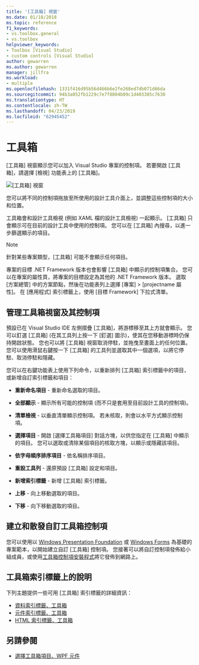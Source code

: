 ```yaml
---
title: '[工具箱] 視窗'
ms.date: 01/18/2018
ms.topic: reference
f1_keywords:
- vs.toolbox.general
- vs.toolbox
helpviewer_keywords:
- Toolbox [Visual Studio]
- custom controls [Visual Studio]
author: gewarren
ms.author: gewarren
manager: jillfra
ms.workload:
- multiple
ms.openlocfilehash: 1331f416d95b56d466b6e2fe268ed7db071d66da
ms.sourcegitcommit: 94b3a052fb1229c7e7f8804b09c1d403385c7630
ms.translationtype: HT
ms.contentlocale: zh-TW
ms.lasthandoff: 04/23/2019
ms.locfileid: "62945452"
---
```

# <a name="toolbox"></a>工具箱

[工具箱] 視窗顯示您可以加入 Visual Studio 專案的控制項。 若要開啟 [工具箱]，請選擇 [檢視] 功能表上的 [工具箱]。

![[工具箱] 視窗](media/toolbox.png)

您可以將不同的控制項拖放至所使用的設計工具介面上，並調整這些控制項的大小和位置。

工具箱會和設計工具檢視 (例如 XAML 檔的設計工具檢視) 一起顯示。 [工具箱] 只會顯示可在目前的設計工具中使用的控制項。 您可以在 [工具箱] 內搜尋，以進一步篩選顯示的項目。

> [!NOTE]
> 針對某些專案類型，[工具箱] 可能不會顯示任何項目。

專案的目標 .NET Framework 版本也會影響 [工具箱] 中顯示的控制項集合。 您可以在專案的屬性頁，將專案的目標設定為其他的 .NET Framework 版本。 選取 [方案總管] 中的方案節點，然後在功能表列上選擇 [專案] > [projectname 屬性]。 在 [應用程式] 索引標籤上，使用 [目標 Framework] 下拉式清單。

## <a name="manage-the-toolbox-window-and-its-controls"></a>管理工具箱視窗及其控制項

預設已在 Visual Studio IDE 左側摺疊 [工具箱]，將游標移至其上方就會顯示。 您可以釘選 [工具箱] (在其工具列上按一下 [釘選] 圖示)，使其在您移動游標時仍保持開啟狀態。 您也可以將 [工具箱] 視窗取消停駐，並拖曳至畫面上的任何位置。 您可以使用滑鼠右鍵按一下 [工具箱] 的工具列並選取其中一個選項，以將它停駐、取消停駐和隱藏。

您可以在右鍵功能表上使用下列命令，以重新排列 [工具箱] 索引標籤中的項目，或新增自訂索引標籤和項目：

- **重新命名項目** - 重新命名選取的項目。

- **全部顯示** - 顯示所有可能的控制項 (而不只是套用至目前設計工具的控制項)。

- **清單檢視** - 以垂直清單顯示控制項。 若未核取，則會以水平方式顯示控制項。

- **選擇項目** - 開啟 [選擇工具箱項目] 對話方塊，以供您指定在 [工具箱] 中顯示的項目。 您可以選取或清除某個項目的核取方塊，以顯示或隱藏該項目。

- **依字母順序排序項目** - 依名稱排序項目。

- **重設工具列** - 還原預設 [工具箱] 設定和項目。

- **新增索引標籤** - 新增 [工具箱] 索引標籤。

- **上移** - 向上移動選取的項目。

- **下移** - 向下移動選取的項目。

## <a name="create-and-distribute-custom-toolbox-controls"></a>建立和散發自訂工具箱控制項

您可以使用以 [Windows Presentation Foundation](../../extensibility/creating-a-wpf-toolbox-control.md) 或 [Windows Forms](../../extensibility/creating-a-windows-forms-toolbox-control.md) 為基礎的專案範本，以開始建立自訂 [工具箱] 控制項。 您接著可以將自訂控制項發佈給小組成員，或使用[工具箱控制項安裝程式](http://download.microsoft.com/download/8/3/6/836657BD-9CCB-4ED4-B9D2-FB769473B284/TCI_whitepaper.docx)將它發佈到網路上。

## <a name="help-on-toolbox-tabs"></a>工具箱索引標籤上的說明

下列主題提供一些可用 [工具箱] 索引標籤的詳細資訊：

- [資料索引標籤、工具箱](../../ide/reference/toolbox-data-tab.md)
- [元件索引標籤、工具箱](../../ide/reference/toolbox-components-tab.md)
- [HTML 索引標籤、工具箱](../../ide/reference/toolbox-html-tab.md)

## <a name="see-also"></a>另請參閱

- [選擇工具箱項目、WPF 元件](choose-toolbox-items-wpf-components.md)